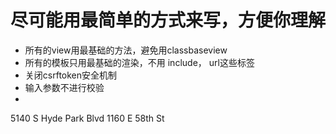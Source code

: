 # 尽可能用最简单的方式来写，方便你理解
* 所有的view用最基础的方法，避免用classbaseview
* 所有的模板只用最基础的渲染，不用 include， url这些标签
* 关闭csrftoken安全机制
* 输入参数不进行校验
* 
5140 S Hyde Park Blvd
1160 E 58th St
